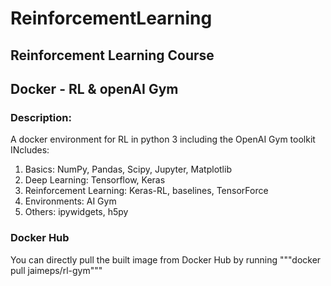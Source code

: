 # ReinforcementLearning
## Reinforcement Learning Course
## Docker - RL & openAI Gym
### Description:
A docker environment for RL in python 3 including the OpenAI Gym toolkit
INcludes:
1. Basics: NumPy, Pandas, Scipy, Jupyter, Matplotlib
2. Deep Learning: Tensorflow, Keras
3. Reinforcement Learning: Keras-RL, baselines, TensorForce
4. Environments: AI Gym
5. Others: ipywidgets, h5py

### Docker Hub
You can directly pull the built image from Docker Hub by running
"""docker pull jaimeps/rl-gym"""

